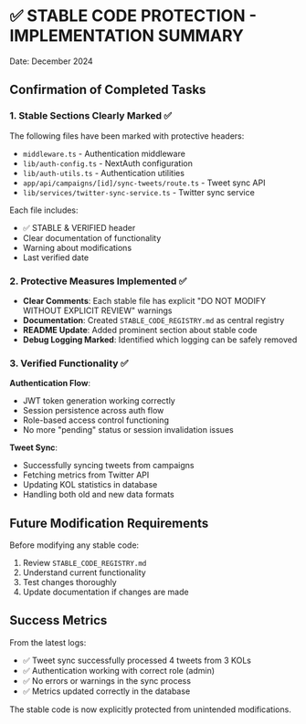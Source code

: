 # ✅ STABLE CODE PROTECTION - IMPLEMENTATION SUMMARY

Date: December 2024

## Confirmation of Completed Tasks

### 1. Stable Sections Clearly Marked ✅

The following files have been marked with protective headers:
- `middleware.ts` - Authentication middleware
- `lib/auth-config.ts` - NextAuth configuration  
- `lib/auth-utils.ts` - Authentication utilities
- `app/api/campaigns/[id]/sync-tweets/route.ts` - Tweet sync API
- `lib/services/twitter-sync-service.ts` - Twitter sync service

Each file includes:
- ✅ STABLE & VERIFIED header
- Clear documentation of functionality
- Warning about modifications
- Last verified date

### 2. Protective Measures Implemented ✅

- **Clear Comments**: Each stable file has explicit "DO NOT MODIFY WITHOUT EXPLICIT REVIEW" warnings
- **Documentation**: Created `STABLE_CODE_REGISTRY.md` as central registry
- **README Update**: Added prominent section about stable code
- **Debug Logging Marked**: Identified which logging can be safely removed

### 3. Verified Functionality ✅

**Authentication Flow**:
- JWT token generation working correctly
- Session persistence across auth flow
- Role-based access control functioning
- No more "pending" status or session invalidation issues

**Tweet Sync**:
- Successfully syncing tweets from campaigns
- Fetching metrics from Twitter API
- Updating KOL statistics in database
- Handling both old and new data formats

## Future Modification Requirements

Before modifying any stable code:
1. Review `STABLE_CODE_REGISTRY.md`
2. Understand current functionality
3. Test changes thoroughly
4. Update documentation if changes are made

## Success Metrics

From the latest logs:
- ✅ Tweet sync successfully processed 4 tweets from 3 KOLs
- ✅ Authentication working with correct role (admin)
- ✅ No errors or warnings in the sync process
- ✅ Metrics updated correctly in the database

The stable code is now explicitly protected from unintended modifications. 